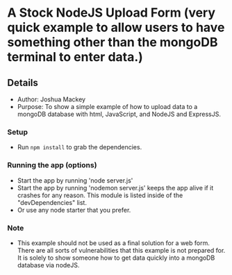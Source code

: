A Stock NodeJS Upload Form (very quick example to allow users to have something other than the mongoDB terminal to enter data.)
====================================

## Details
* Author:  Joshua Mackey
* Purpose:  To show a simple example of how to upload data to a mongoDB database with html, JavaScript, and NodeJS and ExpressJS.

### Setup
* Run `npm install` to grab the dependencies.

### Running the app (options)
* Start the app by running 'node server.js'
* Start the app by running 'nodemon server.js' keeps the app alive if it crashes for any reason.  This module is listed inside of the "devDependencies" list.
* Or use any node starter that you prefer.

### Note
* This example should not be used as a final solution for a web form.  There are all sorts of vulnerabilities that this example is not prepared for.  It is solely to show someone how to get data quickly into a mongoDB database via nodeJS.
